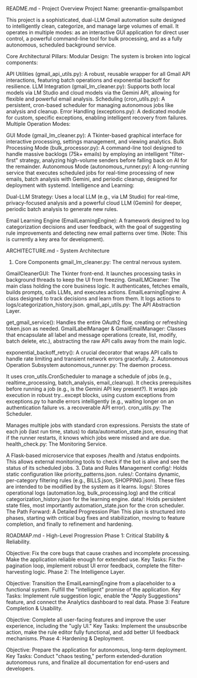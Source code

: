README.md - Project Overview
Project Name: greenantix-gmailspambot

This project is a sophisticated, dual-LLM Gmail automation suite designed to intelligently clean, categorize, and manage large volumes of email. It operates in multiple modes: as an interactive GUI application for direct user control, a powerful command-line tool for bulk processing, and as a fully autonomous, scheduled background service.

Core Architectural Pillars:
Modular Design: The system is broken into logical components:

API Utilities (gmail_api_utils.py): A robust, reusable wrapper for all Gmail API interactions, featuring batch operations and exponential backoff for resilience.
LLM Integration (gmail_lm_cleaner.py): Supports both local models via LM Studio and cloud models via the Gemini API, allowing for flexible and powerful email analysis.
Scheduling (cron_utils.py): A persistent, cron-based scheduler for managing autonomous jobs like analysis and cleanup.
Error Handling (exceptions.py): A dedicated module for custom, specific exceptions, enabling intelligent recovery from failures.
Multiple Operation Modes:

GUI Mode (gmail_lm_cleaner.py): A Tkinter-based graphical interface for interactive processing, settings management, and viewing analytics.
Bulk Processing Mode (bulk_processor.py): A command-line tool designed to handle massive backlogs (75k+ emails) by employing an intelligent "filter-first" strategy, analyzing high-volume senders before falling back on AI for the remainder.
Autonomous Mode (autonomous_runner.py): A long-running service that executes scheduled jobs for real-time processing of new emails, batch analysis with Gemini, and periodic cleanup, designed for deployment with systemd.
Intelligence and Learning:

Dual-LLM Strategy: Uses a local LLM (e.g., via LM Studio) for real-time, privacy-focused analysis and a powerful cloud LLM (Gemini) for deeper, periodic batch analysis to generate new rules.

Email Learning Engine (EmailLearningEngine): A framework designed to log categorization decisions and user feedback, with the goal of suggesting rule improvements and detecting new email patterns over time. (Note: This is currently a key area for development).

ARCHITECTURE.md - System Architecture
1. Core Components
gmail_lm_cleaner.py: The central nervous system.

GmailCleanerGUI: The Tkinter front-end. It launches processing tasks in background threads to keep the UI from freezing.
GmailLMCleaner: The main class holding the core business logic. It authenticates, fetches emails, builds prompts, calls LLMs, and executes actions.
EmailLearningEngine: A class designed to track decisions and learn from them. It logs actions to logs/categorization_history.json.
gmail_api_utils.py: The API Abstraction Layer.

get_gmail_service(): Handles the entire OAuth2 flow, creating or refreshing token.json as needed.
GmailLabelManager & GmailEmailManager: Classes that encapsulate all label and message operations (create, list, modify, batch delete, etc.), abstracting the raw API calls away from the main logic.

exponential_backoff_retry(): A crucial decorator that wraps API calls to handle rate limiting and transient network errors gracefully.
2. Autonomous Operation Subsystem
autonomous_runner.py: The daemon process.

It uses cron_utils.CronScheduler to manage a schedule of jobs (e.g., realtime_processing, batch_analysis, email_cleanup).
It checks prerequisites before running a job (e.g., is the Gemini API key present?).
It wraps job execution in robust try...except blocks, using custom exceptions from exceptions.py to handle errors intelligently (e.g., waiting longer on an authentication failure vs. a recoverable API error).
cron_utils.py: The Scheduler.

Manages multiple jobs with standard cron expressions.
Persists the state of each job (last run time, status) to data/automation_state.json, ensuring that if the runner restarts, it knows which jobs were missed and are due.
health_check.py: The Monitoring Service.

A Flask-based microservice that exposes /health and /status endpoints. This allows external monitoring tools to check if the bot is alive and see the status of its scheduled jobs.
3. Data and Rules Management
config/: Holds static configuration like priority_patterns.json.
rules/: Contains dynamic, per-category filtering rules (e.g., BILLS.json, SHOPPING.json). These files are intended to be modified by the system as it learns.
logs/: Stores operational logs (automation.log, bulk_processing.log) and the critical categorization_history.json for the learning engine.
data/: Holds persistent state files, most importantly automation_state.json for the cron scheduler.
The Path Forward: A Detailed Progression Plan
This plan is structured into phases, starting with critical bug fixes and stabilization, moving to feature completion, and finally to refinement and hardening.

ROADMAP.md - High-Level Progression
Phase 1: Critical Stability & Reliability.

Objective: Fix the core bugs that cause crashes and incomplete processing. Make the application reliable enough for extended use.
Key Tasks: Fix the pagination loop, implement robust UI error feedback, complete the filter-harvesting logic.
Phase 2: The Intelligence Layer.

Objective: Transition the EmailLearningEngine from a placeholder to a functional system. Fulfill the "intelligent" promise of the application.
Key Tasks: Implement rule suggestion logic, enable the "Apply Suggestions" feature, and connect the Analytics dashboard to real data.
Phase 3: Feature Completion & Usability.

Objective: Complete all user-facing features and improve the user experience, including the "ugly UI."
Key Tasks: Implement the unsubscribe action, make the rule editor fully functional, and add better UI feedback mechanisms.
Phase 4: Hardening & Deployment.

Objective: Prepare the application for autonomous, long-term deployment.
Key Tasks: Conduct "chaos testing," perform extended-duration autonomous runs, and finalize all documentation for end-users and developers.
